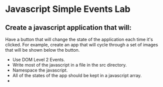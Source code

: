 # Javascript Simple Events Lab

## Create a javascript application that will:
Have a button that will change the state of the application each time it's clicked.
For example, create an app that will cycle through a set of images that will be shown below the button.

* Use DOM Level 2 Events.
* Write most of the javascript in a file in the src directory.
* Namespace the javascript.
* All of the states of the app should be kept in a javascript array.
* 